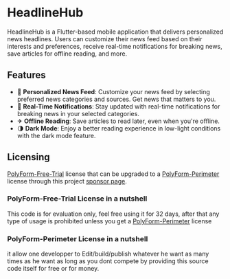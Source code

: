# HeadlineHub

HeadlineHub is a Flutter-based mobile application that delivers personalized news headlines. Users can customize their news feed based on their interests and preferences, receive real-time notifications for breaking news, save articles for offline reading, and more.

## Features

- 📰 **Personalized News Feed**: Customize your news feed by selecting preferred news categories and sources. Get news that matters to you.
- 🔔 **Real-Time Notifications**: Stay updated with real-time notifications for breaking news in your selected categories.
- ✈ **Offline Reading**: Save articles to read later, even when you're offline.
- 🌗 **Dark Mode**: Enjoy a better reading experience in low-light conditions with the dark mode feature.

## Licensing

[PolyForm-Free-Trial](https://polyformproject.org/licenses/free-trial/1.0.0/) license that can be upgraded to a [PolyForm-Perimeter](https://polyformproject.org/licenses/perimeter/1.0.1/) license through this project [sponsor page](https://github.com/sponsors/headlinehub).

### PolyForm-Free-Trial License in a nutshell

This code is for evaluation only, feel free using it for 32 days, after that any type of usage is prohibited unless you get a [PolyForm-Perimeter](https://polyformproject.org/licenses/perimeter/1.0.1/) license

### PolyForm-Perimeter License in a nutshell

it allow one developper to Edit/build/publish whatever he want as many times as he want
as long as you dont compete by providing this source code itself for free or for money. 



